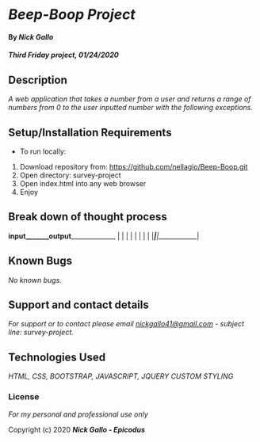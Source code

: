 # _Beep-Boop Project_

#### By _**Nick Gallo**_

#### _Third Friday project, 01/24/2020_

## Description

_A web application that takes a number from a user and returns a range of numbers from 0 to the user inputted number with the following exceptions._

## Setup/Installation Requirements

* To run locally:
1. Download repository from: https://github.com/nellagio/Beep-Boop.git
2. Open directory: survey-project
3. Open index.html into any web browser
4. Enjoy

## Break down of thought process

____input_______output__________________
|           |            |             |
|           |            |             |
|___________|____________|_____________|

## Known Bugs

_No known bugs._

## Support and contact details

_For support or to contact please email nickgallo41@gmail.com - subject line: survey-project._

## Technologies Used

_HTML, CSS, BOOTSTRAP, JAVASCRIPT, JQUERY CUSTOM STYLING_

### License

*For my personal and professional use only*

Copyright (c) 2020 **_Nick Gallo - Epicodus_**
